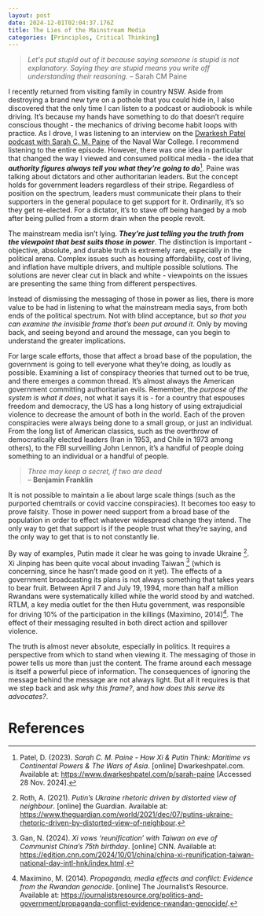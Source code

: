 ```yaml
---
layout: post
date: 2024-12-01T02:04:37.176Z
title: The Lies of the Mainstream Media
categories: [Principles, Critical Thinking]
---
```


> _Let's put stupid out of it because saying someone is stupid is not explanatory. Saying they are stupid means you write off understanding their reasoning._
> – Sarah CM Paine

I recently returned from visiting family in country NSW. Aside from destroying a brand new tyre on a pothole that you could hide in, I also discovered that the only time I can listen to a podcast or audiobook is while driving. It’s because my hands have something to do that doesn’t require conscious thought - the mechanics of driving become habit loops with practice.
As I drove, I was listening to an interview on the [Dwarkesh Patel podcast with Sarah C. M. Paine](https://www.dwarkeshpatel.com/p/sarah-paine) of the Naval War College. I recommend listening to the entire episode.
However, there was one idea in particular that changed the way I viewed and consumed political media - the idea that **_authority figures always tell you what they’re going to do_**[^1]. Paine was talking about dictators and other authoritarian leaders. But the concept holds for government leaders regardless of their stripe. Regardless of position on the spectrum, leaders must communicate their plans to their supporters in the general populace to get support for it.
Ordinarily, it’s so they get re-elected. For a dictator, it’s to stave off being hanged by a mob after being pulled from a storm drain when the people revolt.

The mainstream media isn’t lying. **_They’re just telling you the truth from the viewpoint that best suits those in power_**. The distinction is important - objective, absolute, and durable truth is extremely rare, especially in the political arena. Complex issues such as housing affordability, cost of living, and inflation have multiple drivers, and multiple possible solutions. The solutions are never clear cut in black and white - viewpoints on the issues are presenting the same thing from different perspectives.

Instead of dismissing the messaging of those in power as lies, there is more value to be had in listening to what the mainstream media says, from both ends of the political spectrum. Not with blind acceptance, but _so that you can examine the invisible frame that’s been put around it_. Only by moving back, and seeing beyond and around the message, can you begin to understand the greater implications.

For large scale efforts, those that affect a broad base of the population, the government is going to tell everyone what they’re doing, as loudly as possible. Examining a list of conspiracy theories that turned out to be true, and there emerges a common thread.
It’s almost always the American government committing authoritarian evils. Remember, the _purpose of the system is what it does_, not what it says it is - for a country that espouses freedom and democracy, the US has a long history of using extrajudicial violence to decrease the amount of both in the world.
Each of the proven conspiracies were always being done to a small group, or just an individual. From the long list of American classics, such as the overthrow of democratically elected leaders (Iran in 1953, and Chile in 1973 among others), to the FBI surveilling John Lennon, it’s a handful of people doing something to an individual or a handful of people.

> _Three may keep a secret, if two are dead_  
> – **Benjamin Franklin**

It is not possible to maintain a lie about large scale things (such as the purported chemtrails or covid vaccine conspiracies). It becomes too easy to prove falsity. Those in power need support from a broad base of the population in order to effect whatever widespread change they intend. The only way to get that support is if the people trust what they’re saying, and the only way to get that is to not constantly lie.

By way of examples, Putin made it clear he was going to invade Ukraine [^2]. Xi Jinping has been quite vocal about invading Taiwan [^3] (which is concerning, since he hasn’t made good on it yet).
The effects of a government broadcasting its plans is not always something that takes years to bear fruit. Between April 7 and July 19, 1994, more than half a million Rwandans were systematically killed while the world stood by and watched. RTLM, a key media outlet for the then Hutu government, was responsible for driving 10% of the participation in the killings (Maximino, 2014)[^4]. The effect of their messaging resulted in both direct action and spillover violence.

The truth is almost never absolute, especially in politics. It requires a perspective from which to stand when viewing it. The messaging of those in power tells us more than just the content. The frame around each message is itself a powerful piece of information. The consequences of ignoring the message behind the message are not always light. But all it requires is that we step back and ask _why this frame?_, and _how does this serve its advocates?_.

# References

[^1]: Patel, D. (2023). _Sarah C. M. Paine - How Xi & Putin Think: Maritime vs Continental Powers & The Wars of Asia_. [online] Dwarkeshpatel.com. Available at: https://www.dwarkeshpatel.com/p/sarah-paine [Accessed 28 Nov. 2024].
[^2]: Roth, A. (2021). _Putin’s Ukraine rhetoric driven by distorted view of neighbour_. [online] the Guardian. Available at: https://www.theguardian.com/world/2021/dec/07/putins-ukraine-rhetoric-driven-by-distorted-view-of-neighbour.
[^3]: Gan, N. (2024). _Xi vows ‘reunification’ with Taiwan on eve of Communist China’s 75th birthday_. [online] CNN. Available at: https://edition.cnn.com/2024/10/01/china/china-xi-reunification-taiwan-national-day-intl-hnk/index.html.
[^4]: Maximino, M. (2014). _Propaganda, media effects and conflict: Evidence from the Rwandan genocide_. [online] The Journalist’s Resource. Available at: https://journalistsresource.org/politics-and-government/propaganda-conflict-evidence-rwandan-genocide/.
